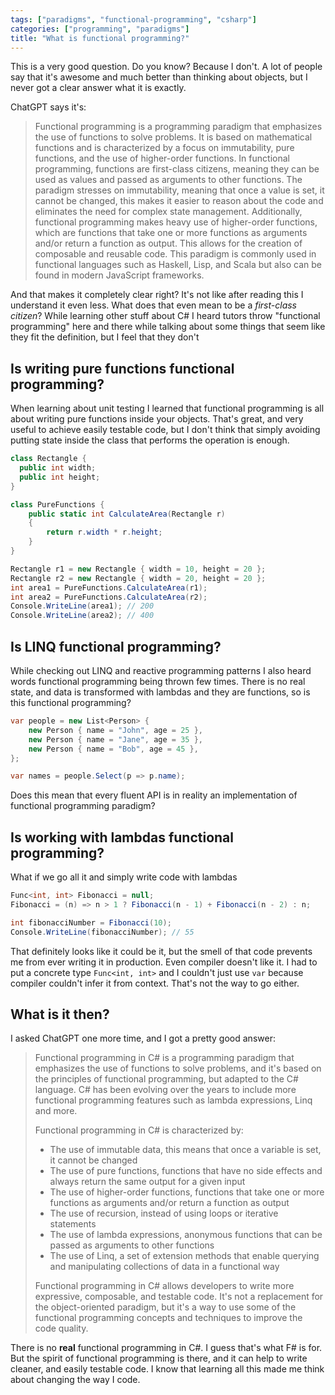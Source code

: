 ```yaml
---
tags: ["paradigms", "functional-programming", "csharp"]
categories: ["programming", "paradigms"]
title: "What is functional programming?"
---
```


This is a very good question. Do you know? Because I don't. A lot of people say that it's awesome and much better than thinking about objects, but I never got a clear answer what it is exactly.

ChatGPT says it's:

>Functional programming is a programming paradigm that emphasizes the use of functions to solve problems. It is based on mathematical functions and is characterized by a focus on immutability, pure functions, and the use of higher-order functions. In functional programming, functions are first-class citizens, meaning they can be used as values and passed as arguments to other functions. The paradigm stresses on immutability, meaning that once a value is set, it cannot be changed, this makes it easier to reason about the code and eliminates the need for complex state management. Additionally, functional programming makes heavy use of higher-order functions, which are functions that take one or more functions as arguments and/or return a function as output. This allows for the creation of composable and reusable code. This paradigm is commonly used in functional languages such as Haskell, Lisp, and Scala but also can be found in modern JavaScript frameworks.

And that makes it completely clear right? It's not like after reading this I understand it even less. What does that even mean to be a *first-class citizen*? While learning other stuff about C# I heard tutors throw "functional programming" here and there while talking about some things that seem like they fit the definition, but I feel that they don't

## Is writing pure functions functional programming?

When learning about unit testing I learned that functional programming is all about writing pure functions inside your objects. That's great, and very useful to achieve easily testable code, but I don't think that simply avoiding putting state inside the class that performs the operation is enough.

```csharp
class Rectangle {
  public int width;
  public int height;
}

class PureFunctions {
    public static int CalculateArea(Rectangle r)
    {
        return r.width * r.height;
    }
}

Rectangle r1 = new Rectangle { width = 10, height = 20 };
Rectangle r2 = new Rectangle { width = 20, height = 20 };
int area1 = PureFunctions.CalculateArea(r1);
int area2 = PureFunctions.CalculateArea(r2);
Console.WriteLine(area1); // 200
Console.WriteLine(area2); // 400
```

## Is LINQ functional programming?

While checking out LINQ and reactive programming patterns I also heard words functional programming being thrown few times. There is no real state, and data is transformed with lambdas and they are functions, so is this functional programming?

```csharp
var people = new List<Person> {
    new Person { name = "John", age = 25 },
    new Person { name = "Jane", age = 35 },
    new Person { name = "Bob", age = 45 },
};

var names = people.Select(p => p.name);
```

Does this mean that every fluent API is in reality an implementation of functional programming paradigm?

## Is working with lambdas functional programming?

What if we go all it and simply write code with lambdas

```csharp
Func<int, int> Fibonacci = null;
Fibonacci = (n) => n > 1 ? Fibonacci(n - 1) + Fibonacci(n - 2) : n;

int fibonacciNumber = Fibonacci(10);
Console.WriteLine(fibonacciNumber); // 55
```

That definitely looks like it could be it, but the smell of that code prevents me from ever writing it in production. Even compiler doesn't like it. I had to put a concrete type `Func<int, int>` and I couldn't just use `var` because compiler couldn't infer it from context. That's not the way to go either.

## What is it then?

I asked ChatGPT one more time, and I got a pretty good answer:

>Functional programming in C# is a programming paradigm that emphasizes the use of functions to solve problems, and it's based on the principles of functional programming, but adapted to the C# language. C# has been evolving over the years to include more functional programming features such as lambda expressions, Linq and more.
>
>Functional programming in C# is characterized by:
>
>- The use of immutable data, this means that once a variable is set, it cannot be changed
>- The use of pure functions, functions that have no side effects and always return the same output for a given input
>- The use of higher-order functions, functions that take one or more functions as arguments and/or return a function as output
>- The use of recursion, instead of using loops or iterative statements
>- The use of lambda expressions, anonymous functions that can be passed as arguments to other functions
>- The use of Linq, a set of extension methods that enable querying and manipulating collections of data in a functional way
>
>Functional programming in C# allows developers to write more expressive, composable, and testable code. It's not a replacement for the object-oriented paradigm, but it's a way to use some of the functional programming concepts and techniques to improve the code quality.

There is no **real** functional programming in C#. I guess that's what F# is for. But the spirit of functional programming is there, and it can help to write cleaner, and easily testable code. I know that learning all this made me think about changing the way I code.
